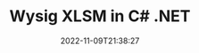 ---
############################# Static ############################
layout: "auto-gen-editor"
date: 2022-11-09T21:38:27
draft: false
otherformats: doc docx docm dotx xls xlsx ppt pptx pptm mobi epub html mhtml txt xml csv pdf xps msg eml

############################# Head ############################
head_title: "XLSM-redigeerder — Wysig XLSM in C# .NET"
head_description: "Hoe om XLSM in C# .NET te wysig deur 'n paar reëls kode te gebruik? Gebruik GroupDocs-dokumente wat API's verwerk om 30+ lêerformate te redigeer, op te dateer en te stoor."

############################# Header ############################
title: "Wysig XLSM in C# .NET"
description: "Effektiewe en robuuste XLSM redigering deur bedienerkant GroupDocs.Editor vir C# .NET API's te gebruik, sonder die gebruik van enige sagteware soos Microsoft of Open Office."
bg_image: "https://cms.admin.containerize.com/templates/aspose/App_Themes/V3/images/bg/header1.png"
bg_overlay: false
button:
    enable: true
    icon: "fas fa-arrow-down"
    label: "Laai gratis proeflopie af"
    link: "https://downloads.groupdocs.com/editor/net"

############################# SubMenu ############################
submenu:
    enable: true

    left:
        img_alt: "GroupDocs.Editor for .NET"
        image: "https://cms.admin.containerize.com/templates/groupdocs/images/product-logos/90x90-noborder/groupdocs-editor-net.png"
        product: "GroupDocs.Editor"
        platform: ".NET"

    middle:
        button:

            # button loop
            - link: "https://apireference.groupdocs.com/editor/net"
              text: "API-verwysing"

            # button loop
            - link: "https://github.com/groupdocs-editor"
              text: "Kode voorbeelde"

            # button loop
            - link: "https://products.groupdocs.app/editor/family"
              text: "Regstreekse demonstrasies"

            # button loop
            - link: "https://purchase.groupdocs.com/pricing/editor/net"
              text: "Pryse"

    right:
        link_download: "https://downloads.groupdocs.com/editor"
        link_learn: "https://docs.groupdocs.com/editor/net"
        link_buy: "https://purchase.groupdocs.com"

############################# About ############################
about:
    enable: true
    title: "Oor GroupDocs.Editor for .NET API"
    content: |
        [GroupDocs.Editor for .NET](/af/editor/net/) API is 'n regte keuse om Microsoft Word, Excel, PowerPoint, Open Office dokumente en aanbiedings te wysig. GroupDocs.Editor is 'n selfstandige API wat geskik is vir bedienerkant- en agterkantstelsels waar hoë werkverrigting vereis word. Dit hang nie af van enige sagteware soos Microsoft of Open Office nie.

############################# Steps ############################
steps:
    enable: true
    title_left: "Stappe om XLSM in C# te wysig"
    content_left: |
        [GroupDocs.Editor for .NET](/af/editor/net/) bied 'n maklike en reguit manier vir ontwikkelaars om die XLSM lêers te wysig deur 'n paar reëls kode te gebruik.
        * Skep 'n instansie van `Editor` klas met verpligte lêerpad of stroom en opsionele `SpreadsheetLoadOptions` klas en laai die XLSM lêer
        * Skep en stel die `SpreadsheetEditOptions`-klasinstansie vir die XLSM-lêerformaat
        * Roep `Editor.Edit()`-metode en verkry XLSM-dokument in HTML-formaat wat maklik met enige WYSIWYG-redigeerder geredigeer kan word.
        * Roep `Editor.Save()`-metode en stoor geredigeerde XLSM-lêer deur gebruik te maak van `SpreadsheetSaveOptions`-klas

        
    title_right: "Stelselvereistes"
    content_right: |
        'n Basiese dokumentredigering met GroupDocs.Editor for .NET API's kan gedoen word deur 'n paar maklike stappe te implementeer. Ons API's word op alle groot platforms en bedryfstelsels ondersteun. Voordat u die kode hieronder uitvoer, maak asseblief seker dat u die volgende voorvereistes op u stelsel geïnstalleer het.

        * Bedryfstelsels: Microsoft Windows, Linux, MacOS
        * Ontwikkelingsomgewings: Microsoft Visual Studio, Xamarin, MonoDevelop
        * Raamwerke: .NET Framework, .NET Standard, .NET Core, Mono
        * Kry die nuutste weergawe van GroupDocs.Editor for .NET afgelaai vanaf [NuGet](https://www.nuget.org/packages/groupdocs.editor)
        
    code: |        
        ```csharp
        // Load the XLSM file into Editor with the optional SpreadsheetLoadOptions
        Editor editor = new Editor("source.xlsm", delegate { return new SpreadsheetLoadOptions(); });

        // Create and adjust the edit options
        SpreadsheetEditOptions editOptions = new SpreadsheetEditOptions();
        editOptions.WorksheetIndex = 1;//select a tab (worksheet) to edit

        // Open input XLSM document for edit — obtain an intermediate document, that can be edited
        EditableDocument beforeEdit = editor.Edit(editOptions);

        // Grab XLSM document content and associated resources from editable document
        string content = beforeEdit.GetContent();

        // Send the content to WYSIWYG-editor, edit it there, and send edited content back to the server-side
        // This step simulates a such operation
        string updatedContent = content.Replace("Cell Text", "Edited Cell Text");

        // Grab edited content and resources from WYSIWYG-editor and create a new EditableDocument instance from it
        EditableDocument afterEdit = EditableDocument.FromMarkup(updatedContent, null);

        // Create a save options and select a desired output format
        SpreadsheetSaveOptions saveOptions = new SpreadsheetSaveOptions(Formats.SpreadsheetFormats.Xlsm);

        // Save edited XLSM document to the file
        editor.Save(afterEdit, "edited.xlsm", saveOptions);
        ```
        
############################# Demos ############################
demos:
    enable: true
    title: "XLSM Redigeerder Regstreekse Demo's"
    content: |
        Wysig XLSM op die oomblik deur [GroupDocs.Editor Live Demos](https://products.groupdocs.app/editor/family) webwerf te besoek.
        Die lewendige demo het die volgende voordele
        
############################# More Formats ############################
more_formats:
    enable: true
    title: "Ander ondersteunde redakteurs"
    content: |
        Jy kan ook ander lêerformate wysig. Sien asseblief die volledige lys hieronder.


############################# Back to top ###############################
back_to_top:
    enable: true
---